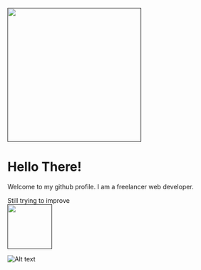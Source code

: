 <a href="" target="blank"><img align="center" src="https://pbs.twimg.com/media/EiV8NhLUMAAPmzN.jpg:large" height="300" /></a>
<h1>Hello There!</h1>
Welcome to my github profile. I am a freelancer web developer. 

Still trying to improve
<br>
<a href="" target="blank"><img align="center" src="https://cdn-icons-png.flaticon.com/512/5968/5968292.png" height="100" /></a>

![Alt text](https://spotify-recently-played-readme.vercel.app/api?user=21ytvd7gdqftna7smfrskhfpy)

